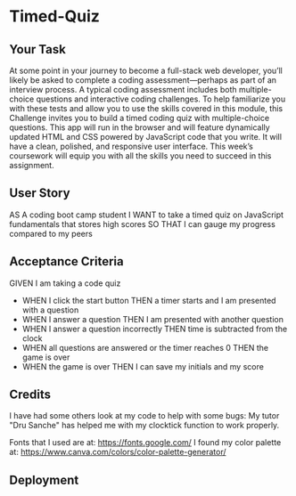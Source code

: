 # Timed-Quiz

## Your Task
At some point in your journey to become a full-stack web developer, you’ll likely be asked to complete a coding assessment—perhaps as part of an interview process. A typical coding assessment includes both multiple-choice questions and interactive coding challenges.
To help familiarize you with these tests and allow you to use the skills covered in this module, this Challenge invites you to build a timed coding quiz with multiple-choice questions. This app will run in the browser and will feature dynamically updated HTML and CSS powered by JavaScript code that you write. It will have a clean, polished, and responsive user interface.
This week’s coursework will equip you with all the skills you need to succeed in this assignment.

## User Story

AS A coding boot camp student
I WANT to take a timed quiz on JavaScript fundamentals that stores high scores
SO THAT I can gauge my progress compared to my peers



## Acceptance Criteria

GIVEN I am taking a code quiz
* WHEN I click the start button
THEN a timer starts and I am presented with a question
* WHEN I answer a question
THEN I am presented with another question
* WHEN I answer a question incorrectly
THEN time is subtracted from the clock
* WHEN all questions are answered or the timer reaches 0
THEN the game is over
* WHEN the game is over
THEN I can save my initials and my score


## Credits
I have had some others look at my code to help with some bugs: 
My tutor "Dru Sanche" has helped me with my clocktick function to work properly.

Fonts that I used are at: https://fonts.google.com/ 
I found my color palette at: https://www.canva.com/colors/color-palette-generator/


## Deployment

